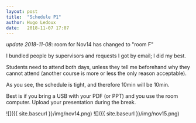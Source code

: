 ```yaml
---
layout: post
title:  "Schedule P1"
author: Hugo Ledoux
date:   2018-11-07 17:07  
---
```


*update 2018-11-08*: room for Nov14 has changed to "room F"

I bundled people by supervisors and requests I got by email; I did my best.

Students need to attend both days, unless they tell me beforehand why they cannot attend (another course is more or less the only reason acceptable).

As you see, the schedule is tight, and therefore 10min will be 10min.

Best is if you bring a USB with your PDF (or PPT) and you use the room computer. Upload your presentation during the break.


![]({{ site.baseurl }}/img/nov14.png)
![]({{ site.baseurl }}/img/nov15.png)





